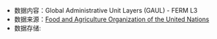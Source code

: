 - 数据内容：Global Administrative Unit Layers (GAUL) - FERM L3
- 数据来源：[Food and Agriculture Organization of the United Nations](https://data.apps.fao.org/catalog/dataset/global-administrative-unit-layers-gaul)
- 数据存储: 